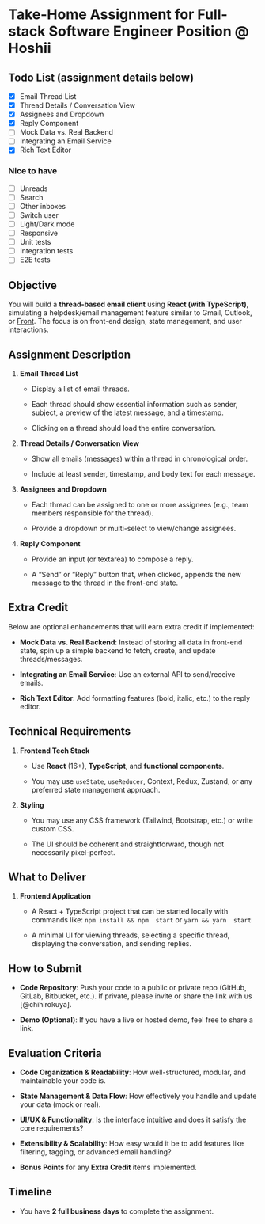 # Take-Home Assignment for Full-stack Software Engineer Position @ Hoshii

## Todo List (assignment details below)

- [x] Email Thread List
- [x] Thread Details / Conversation View
- [x] Assignees and Dropdown
- [x] Reply Component
- [ ] Mock Data vs. Real Backend
- [ ] Integrating an Email Service
- [x] Rich Text Editor

### Nice to have

- [ ] Unreads
- [ ] Search
- [ ] Other inboxes
- [ ] Switch user
- [ ] Light/Dark mode
- [ ] Responsive
- [ ] Unit tests
- [ ] Integration tests
- [ ] E2E tests

## Objective

You will build a **thread-based email client** using **React (with TypeScript)**, simulating a helpdesk/email management feature similar to Gmail, Outlook, or [Front](https://front.com/product-tour). The focus is on front-end design, state management, and user interactions.

## Assignment Description

1. **Email Thread List**

    - Display a list of email threads.

    - Each thread should show essential information such as sender, subject, a preview of the latest message, and a timestamp.

    - Clicking on a thread should load the entire conversation.

2. **Thread Details / Conversation View**

    - Show all emails (messages) within a thread in chronological order.

    - Include at least sender, timestamp, and body text for each message.

3. **Assignees and Dropdown**

    - Each thread can be assigned to one or more assignees (e.g., team members responsible for the thread).

    - Provide a dropdown or multi-select to view/change assignees.

4. **Reply Component**

    - Provide an input (or textarea) to compose a reply.

    - A “Send” or “Reply” button that, when clicked, appends the new message to the thread in the front-end state.

## Extra Credit

Below are optional enhancements that will earn extra credit if implemented:

- **Mock Data vs. Real Backend**: Instead of storing all data in front-end state, spin up a simple backend to fetch, create, and update threads/messages.

- **Integrating an Email Service**: Use an external API to send/receive emails.

- **Rich Text Editor**: Add formatting features (bold, italic, etc.) to the reply editor.

## Technical Requirements

1. **Frontend Tech Stack**

    - Use **React** (16+), **TypeScript**, and **functional components**.

    - You may use `useState`, `useReducer`, Context, Redux, Zustand, or any preferred state management approach.

2. **Styling**

    - You may use any CSS framework (Tailwind, Bootstrap, etc.) or write custom CSS.

    - The UI should be coherent and straightforward, though not necessarily pixel-perfect.

## What to Deliver

1. **Frontend Application**

    - A React + TypeScript project that can be started locally with commands like: `npm install && npm  start` or `yarn && yarn  start`

    - A minimal UI for viewing threads, selecting a specific thread, displaying the conversation, and sending replies.

## How to Submit

- **Code Repository**: Push your code to a public or private repo (GitHub, GitLab, Bitbucket, etc.). If private, please invite or share the link with us [@chihirokuya].

- **Demo (Optional)**: If you have a live or hosted demo, feel free to share a link.

## Evaluation Criteria

- **Code Organization & Readability**: How well-structured, modular, and maintainable your code is.

- **State Management & Data Flow**: How effectively you handle and update your data (mock or real).

- **UI/UX & Functionality**: Is the interface intuitive and does it satisfy the core requirements?

- **Extensibility & Scalability**: How easy would it be to add features like filtering, tagging, or advanced email handling?

- **Bonus Points** for any **Extra Credit** items implemented.

## Timeline

- You have **2 full business days** to complete the assignment.

